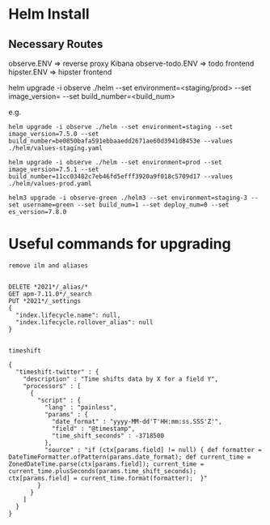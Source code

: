 # Helm Install

## Necessary Routes
observe.ENV => reverse proxy Kibana
observe-todo.ENV => todo frontend
hipster.ENV => hipster frontend


helm upgrade -i observe ./helm --set environment=<staging/prod> --set image_version=<version> --set build_number=<build_num>

e.g.


`helm upgrade -i observe ./helm --set environment=staging --set image_version=7.5.0 --set build_number=be0850bafa591ebbaaedd2671ae60d3941d8453e --values ./helm/values-staging.yaml`

`helm upgrade -i observe ./helm --set environment=prod --set image_version=7.5.1 --set build_number=11cc03402c7eb46fd5efff3920a9f018c5709d17 --values ./helm/values-prod.yaml`


`helm3 upgrade -i observe-green ./helm3 --set environment=staging-3 --set username=green --set build_num=1 --set deploy_num=0 --set es_version=7.8.0`



# Useful commands for upgrading


```
remove ilm and aliases


DELETE *2021*/_alias/*
GET apm-7.11.0*/_search
PUT *2021*/_settings
{
  "index.lifecycle.name": null,
  "index.lifecycle.rollover_alias": null
}


timeshift

{
  "timeshift-twitter" : {
    "description" : "Time shifts data by X for a field Y",
    "processors" : [
      {
        "script" : {
          "lang" : "painless",
          "params" : {
            "date_format" : "yyyy-MM-dd'T'HH:mm:ss.SSS'Z'",
            "field" : "@timestamp",
            "time_shift_seconds" : -3718500
          },
          "source" : "if (ctx[params.field] != null) { def formatter = DateTimeFormatter.ofPattern(params.date_format); def current_time = ZonedDateTime.parse(ctx[params.field]); current_time = current_time.plusSeconds(params.time_shift_seconds);  ctx[params.field] = current_time.format(formatter);  }"
        }
      }
    ]
  }
}


```